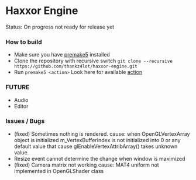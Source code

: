 # Haxxor Engine
Status: On progress not ready for release yet

### How to build
- Make sure you have [premake5](https://premake.github.io/) installed
- Clone the repository with recursive switch ``` git clone --recursive https://github.com/thankz4lot/haxxor-engine.git ```
- Run ```premake5 <action>``` Look here for available [action](https://premake.github.io/docs/Using-Premake)

### FUTURE
- Audio
- Editor

### Issues / Bugs
- (fixed) Sometimes nothing is rendered.
    cause: when OpenGLVertexArray object is initialized m_VertexBufferIndex is not initialized into 0 or any default value that cause glEnableVertexAttribArray() takes unknown value.
- Resize event cannot determine the change when window is maximized
- (fixed) Camera matrix not working
    cause: MAT4 uniform not implemented in OpenGLShader class